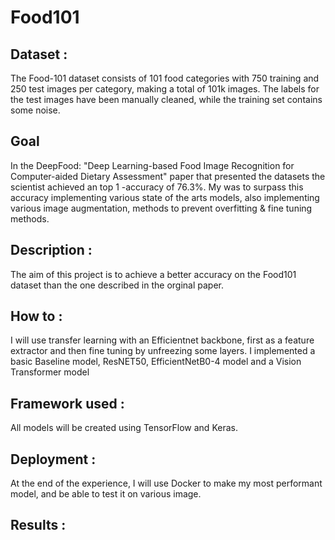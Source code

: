 # Food101

## Dataset :

The Food-101 dataset consists of 101 food categories with 750 training and 250 test images per category, making a total of 101k images. The labels for the test images have been manually cleaned, while the training set contains some noise.

## Goal

In the DeepFood: "Deep Learning-based Food Image Recognition for Computer-aided Dietary Assessment" paper that presented the datasets the scientist achieved an top 1 -accuracy of 76.3%.
My was to surpass this accuracy implementing various state of the arts models, also implementing various image augmentation, methods to prevent overfitting & fine tuning methods.

## Description :

The aim of this project is to achieve a better accuracy on the Food101 dataset than the one described in the orginal paper.

## How to :

I will use transfer learning with an Efficientnet backbone, first as a feature extractor and then fine tuning by unfreezing some layers.
I implemented a basic Baseline model, ResNET50, EfficientNetB0-4 model and a Vision Transformer model

## Framework used :

All models will be created using TensorFlow and Keras.

## Deployment :

At the end of the experience, I will use Docker to make my most performant model, and be able to test it on various image.

## Results :
